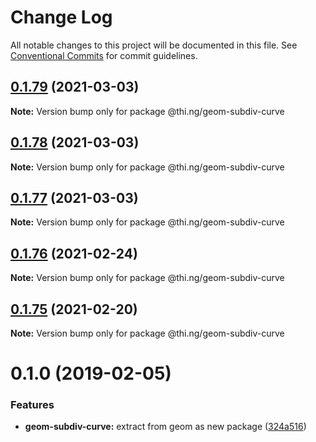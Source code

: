 # Change Log

All notable changes to this project will be documented in this file.
See [Conventional Commits](https://conventionalcommits.org) for commit guidelines.

## [0.1.79](https://github.com/thi-ng/umbrella/compare/@thi.ng/geom-subdiv-curve@0.1.78...@thi.ng/geom-subdiv-curve@0.1.79) (2021-03-03)

**Note:** Version bump only for package @thi.ng/geom-subdiv-curve





## [0.1.78](https://github.com/thi-ng/umbrella/compare/@thi.ng/geom-subdiv-curve@0.1.77...@thi.ng/geom-subdiv-curve@0.1.78) (2021-03-03)

**Note:** Version bump only for package @thi.ng/geom-subdiv-curve





## [0.1.77](https://github.com/thi-ng/umbrella/compare/@thi.ng/geom-subdiv-curve@0.1.76...@thi.ng/geom-subdiv-curve@0.1.77) (2021-03-03)

**Note:** Version bump only for package @thi.ng/geom-subdiv-curve





## [0.1.76](https://github.com/thi-ng/umbrella/compare/@thi.ng/geom-subdiv-curve@0.1.75...@thi.ng/geom-subdiv-curve@0.1.76) (2021-02-24)

**Note:** Version bump only for package @thi.ng/geom-subdiv-curve





## [0.1.75](https://github.com/thi-ng/umbrella/compare/@thi.ng/geom-subdiv-curve@0.1.74...@thi.ng/geom-subdiv-curve@0.1.75) (2021-02-20)

**Note:** Version bump only for package @thi.ng/geom-subdiv-curve





# 0.1.0 (2019-02-05)

### Features

* **geom-subdiv-curve:** extract from geom as new package ([324a516](https://github.com/thi-ng/umbrella/commit/324a516))
